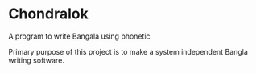 # Chondralok
A program to write Bangala using phonetic

Primary purpose of this project is to make a system independent Bangla writing software.
